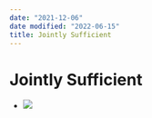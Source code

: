 ```yaml
---
date: "2021-12-06"
date modified: "2022-06-15"
title: Jointly Sufficient
---
```


# Jointly Sufficient
- ![](https://i.imgur.com/vC3WFZm.png)
